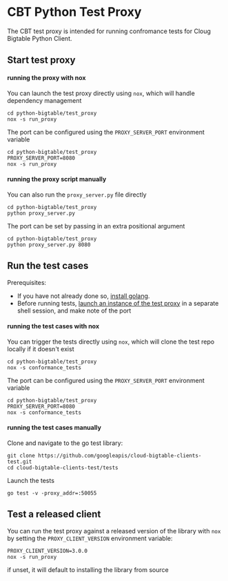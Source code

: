 # CBT Python Test Proxy

The CBT test proxy is intended for running confromance tests for Cloug Bigtable Python Client.

## Start test proxy

#### running the proxy with nox

You can launch the test proxy directly using `nox`, which will handle dependency management

```
cd python-bigtable/test_proxy
nox -s run_proxy
```

The port can be configured using the `PROXY_SERVER_PORT` environment variable

```
cd python-bigtable/test_proxy
PROXY_SERVER_PORT=8080
nox -s run_proxy
```

#### running the proxy script manually

You can also run the `proxy_server.py` file directly

```
cd python-bigtable/test_proxy
python proxy_server.py
```

The port can be set by passing in an extra positional argument

```
cd python-bigtable/test_proxy
python proxy_server.py 8080
```

## Run the test cases

Prerequisites:
- If you have not already done so, [install golang](https://go.dev/doc/install).
- Before running tests, [launch an instance of the test proxy](#start-test-proxy) 
in a separate shell session, and make note of the port

#### running the test cases with nox

You can trigger the tests directly using `nox`, which will clone the test repo locally if it doesn't exist

```
cd python-bigtable/test_proxy
nox -s conformance_tests
```

The port can be configured using the `PROXY_SERVER_PORT` environment variable

```
cd python-bigtable/test_proxy
PROXY_SERVER_PORT=8080
nox -s conformance_tests
```

#### running the test cases manually

Clone and navigate to the go test library:

```
git clone https://github.com/googleapis/cloud-bigtable-clients-test.git
cd cloud-bigtable-clients-test/tests
```


Launch the tests

```
go test -v -proxy_addr=:50055
```

## Test a released client

You can run the test proxy against a released version of the library with `nox`
by setting the `PROXY_CLIENT_VERSION` environment variable:

```
PROXY_CLIENT_VERSION=3.0.0
nox -s run_proxy
```

if unset, it will default to installing the library from source
